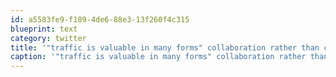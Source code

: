 ```yaml
---
id: a5583fe9-f189-4de6-88e3-13f260f4c315
blueprint: text
category: twitter
title: '"traffic is valuable in many forms" collaboration rather than competition makes us all better @Markreale at #webnotwar'
caption: '"traffic is valuable in many forms" collaboration rather than competition makes us all better @Markreale at <span class="hashtag hashtag_local">#<a href="http://tweettemp.darylchymko.ca/?tag=webnotwar">webnotwar</a>'
---
```

